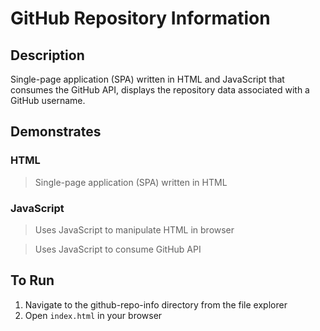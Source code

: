 # GitHub Repository Information

## Description

Single-page application (SPA) written in HTML and JavaScript that consumes the GitHub API, displays the repository data associated with a GitHub username.

## Demonstrates

### HTML

> Single-page application (SPA) written in HTML

### JavaScript

> Uses JavaScript to manipulate HTML in browser

> Uses JavaScript to consume GitHub API

## To Run

1. Navigate to the github-repo-info directory from the file explorer
2. Open `index.html` in your browser
